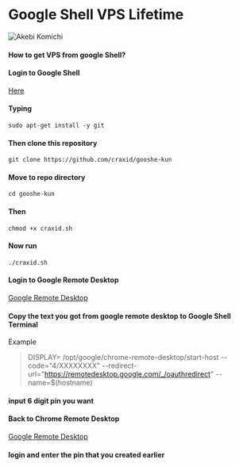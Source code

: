 # Google Shell VPS Lifetime

![Akebi Komichi](https://crax.my.id/wp-content/uploads/akebi_topi.jpg)

#### How to get VPS from google Shell?

#### Login to Google Shell
[Here](https://shell.cloud.google.com)

#### Typing
```sudo apt-get install -y git```

#### Then clone this repository 
```git clone https://github.com/craxid/gooshe-kun```

#### Move to repo directory
```cd gooshe-kun```

#### Then 
```chmod +x craxid.sh```

#### Now run
```./craxid.sh```

#### Login to Google Remote Desktop
[Google Remote Desktop](https://remotedesktop.google.com/headless)

#### Copy the text you got from google remote desktop to Google Shell Terminal 

Example
> DISPLAY= /opt/google/chrome-remote-desktop/start-host --code="4/XXXXXXXX" --redirect-url="https://remotedesktop.google.com/_/oauthredirect" --name=$(hostname)

#### input 6 digit pin you want

#### Back to Chrome Remote Desktop
[Google Remote Desktop](https://remotedesktop.google.com/access)

#### login and enter the pin that you created earlier


